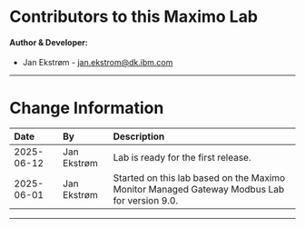 
# Contributors to this Maximo Lab

#### Author & Developer:

- Jan Ekstrøm - <jan.ekstrom@dk.ibm.com>


---

# Change Information

|Date     |By             | Description                                           |
|:--------|:--------------|:------------------------------------------------------|
|2025-06-12|Jan Ekstrøm|Lab is ready for the first release.                       |
|2025-06-01|Jan Ekstrøm|Started on this lab based on the Maximo Monitor Managed Gateway Modbus Lab for version 9.0. |


---
